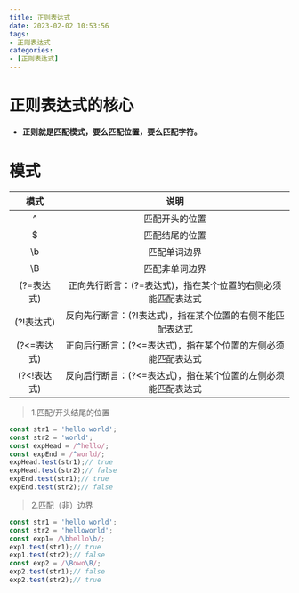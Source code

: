 ```yaml
---
title: 正则表达式
date: 2023-02-02 10:53:56
tags:
- 正则表达式
categories:
- [正则表达式]
---
```


# 正则表达式的核心

* **正则就是匹配模式，要么匹配位置，要么匹配字符。**

# 模式

| 模式 | 说明 |
| :--: | :--: |
| ^ | 匹配开头的位置 |
| $ | 匹配结尾的位置 |
| \b | 匹配单词边界 |
| \B | 匹配非单词边界 |
| (?=表达式) | 正向先行断言：(?=表达式)，指在某个位置的右侧必须能匹配表达式 |
| (?!表达式) | 反向先行断言：(?!表达式)，指在某个位置的右侧不能匹配表达式 |
| (?<=表达式) | 正向后行断言：(?<=表达式)，指在某个位置的左侧必须能匹配表达式 |
| (?<!表达式) | 反向后行断言：(?<=表达式)，指在某个位置的左侧必须能匹配表达式 |

> 1.匹配/开头结尾的位置

```js
const str1 = 'hello world';
const str2 = 'world';
const expHead = /^hello/;
const expEnd = /^world/;
expHead.test(str1);// true
expHead.test(str2);// false
expEnd.test(str1);// true
expEnd.test(str2);// false
```

> 2.匹配（非）边界

```js
const str1 = 'hello world';
const str2 = 'helloworld';
const exp1= /\bhello\b/;
exp1.test(str1);// true
exp1.test(str2);// false
const exp2 = /\Bowo\B/;
exp2.test(str1);// false
exp2.test(str2);// true
```
